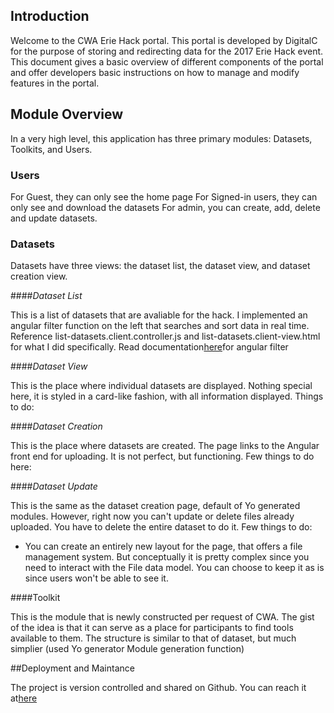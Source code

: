 ## Introduction

Welcome to the CWA Erie Hack portal. This portal is developed by DigitalC for the purpose of storing and redirecting data for the
2017 Erie Hack event. This document gives a basic overview of different components of the portal and offer developers
basic instructions on how to manage and modify features in the portal.

## Module Overview

In a very high level, this application has three primary modules: Datasets, Toolkits, and Users.

### Users

For Guest, they can only see the home page
For Signed-in users, they can only see and download the datasets
For admin, you can create, add, delete and update datasets.




### Datasets

Datasets have three views: the dataset list, the dataset view, and dataset creation view.


####*Dataset List*

This is a list of datasets that are avaliable for the hack. I implemented an angular filter function on the left that searches and sort
data in real time. Reference list-datasets.client.controller.js and list-datasets.client-view.html for what I did specifically. Read
documentation[here](https://docs.angularjs.org/api/ng/filter/filter)for angular filter




####*Dataset View*

This is the place where individual datasets are displayed. Nothing special here,
it is styled in a card-like fashion, with all information displayed. Things to do:


####*Dataset Creation*

This is the place where datasets are created. The page links to the Angular front end for uploading. It is not perfect,
but functioning. Few things to do here:

####*Dataset Update*

This is the same as the dataset creation page, default of Yo generated modules. However, right now you can't update or delete files
already uploaded. You have to delete the entire dataset to do it. Few things to do:

* You can create an entirely new layout for the page, that offers a file management system. But conceptually it is pretty complex
since you need to interact with the File data model. You can choose to keep it as is since users won't be able to see it.

####Toolkit

This is the module that is newly constructed per request of CWA. The gist of the idea is that it can serve as a place for participants
to find tools available to them. The structure is similar to that of dataset, but much simplier (used Yo generator Module generation function)

##Deployment and Maintance

The project is version controlled and shared on Github. You can reach it at[here](https://github.com/su20yu1919/cwa-data-portal)

